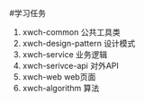 #学习任务
1. xwch-common          公共工具类
2. xwch-design-pattern  设计模式
3. xwch-service         业务逻辑
4. xwch-serivce-api     对外API
5. xwch-web             web页面
6. xwch-algorithm       算法
